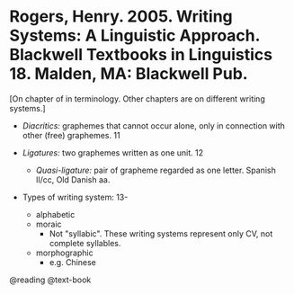 # Rogers, Henry. 2005. Writing Systems: A Linguistic Approach. Blackwell Textbooks in Linguistics 18. Malden, MA: Blackwell Pub.

[On chapter of in terminology. Other chapters are on different writing systems.]

- *Diacritics:* graphemes that cannot occur alone, only in connection with other (free) graphemes. 11

- *Ligatures:* two graphemes written as one unit. 12
  - *Quasi-ligature:* pair of grapheme regarded as one letter. Spanish ll/cc, Old Danish aa.

- Types of writing system: 13-
  - alphabetic
  - moraic
    - Not "syllabic". These writing systems represent only CV, not complete syllables.
  - morphographic
    - e.g. Chinese

@reading
@text-book
